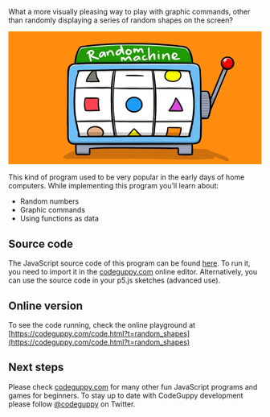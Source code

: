 What a more visually pleasing way to play with graphic commands, other than randomly displaying a series of random shapes on the screen?

![Image](thumb.png)

This kind of program used to be very popular in the early days of home computers.
While implementing this program you’ll learn about:

-	Random numbers
-	Graphic commands
-	Using functions as data
 
## Source code 
The JavaScript source code of this program can be found [here](sketches/program.js). To run it, you need to import it in the [codeguppy.com](https://codeguppy.com) online editor. Alternatively, you can use the source code in your p5.js sketches (advanced use). 
## Online version 
To see the code running, check the online playground at [https://codeguppy.com/code.html?t=random_shapes](https://codeguppy.com/code.html?t=random_shapes) 
## Next steps 
Please check [codeguppy.com](https://codeguppy.com) for many other fun JavaScript programs and games for beginners. To stay up to date with CodeGuppy development please follow [@codeguppy](https://twitter.com/codeguppy) on Twitter.  
